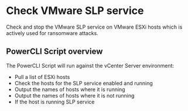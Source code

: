 # Check VMware SLP service
Check and stop the VMware SLP service on VMware ESXi hosts which is actively used for ransomware attacks.

## PowerCLI Script overview

The PowerCLI Script will run against the vCenter Server environment:

- Pull a list of ESXi hosts
- Check the hosts for the SLP service enabled and running
- Output the names of hosts where it is running
- Output the names of hosts where it is not running
- If the host is running SLP service 
